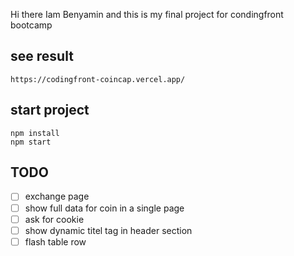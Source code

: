 

 Hi there Iam Benyamin and this is my final project for condingfront bootcamp

## see result
```https://codingfront-coincap.vercel.app/```

## start project

```
npm install
npm start
```

## TODO 

- [ ] exchange page
- [ ] show full data for coin in a single page
- [ ] ask for cookie 
- [ ] show dynamic titel tag in header section
- [ ] flash table row 